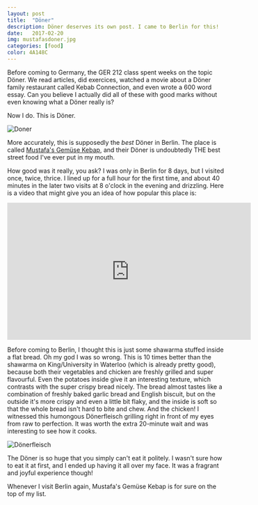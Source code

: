 ```yaml
---
layout: post
title:  "Döner"
description: Döner deserves its own post. I came to Berlin for this!
date:   2017-02-20
img: mustafasdoner.jpg
categories: [food]
color: 4A148C
---
```


Before coming to Germany, the GER 212 class spent weeks on the topic Döner. We read articles, did exercices, watched a movie about a Döner family restaurant called Kebab Connection, and even wrote a 600 word essay. Can you believe I actually did all of these with good marks without even knowing what a Döner really is?

Now I do. This is Döner.

![Doner]({{site.baseurl}}/images-hq/doner/doner.jpg)

More accurately, this is supposedly the *best* Döner in Berlin. The place is called [Mustafa's Gemüse Kebap](https://www.tripadvisor.ca/Restaurant_Review-g187323-d1341041-Reviews-Mustafa_s_Gemuese_Kebab-Berlin.html), and their Döner is undoubtedly THE best street food I've ever put in my mouth.

How good was it really, you ask? I was only in Berlin for 8 days, but I visited once, twice, thrice. I lined up for a full hour for the first time, and about 40 minutes in the later two visits at 8 o'clock in the evening and drizzling. Here is a video that might give you an idea of how popular this place is:

<iframe width="560" height="315" src="https://www.youtube.com/embed/h9QxR0XXyuI" frameborder="0" allowfullscreen></iframe>

Before coming to Berlin, I thought this is just some shawarma stuffed inside a flat bread. Oh my god I was so wrong. This is 10 times better than the shawarma on King/University in Waterloo (which is already pretty good), because both their vegetables and chicken are freshly grilled and super flavourful. Even the potatoes inside give it an interesting texture, which contrasts with the super crispy bread nicely. The bread almost tastes like a combination of freshly baked garlic bread and English biscuit, but on the outside it's more crispy and even a little bit flaky, and the inside is soft so that the whole bread isn't hard to bite and chew. And the chicken! I witnessed this humongous Dönerfleisch grilling right in front of my eyes from raw to perfection. It was worth the extra 20-minute wait and was interesting to see how it cooks.

![Dönerfleisch]({{site.baseurl}}/images-hq/doner/donerfleisch.jpg)

The Döner is so huge that you simply can't eat it politely. I wasn't sure how to eat it at first, and I ended up having it all over my face. It was a fragrant and joyful experience though!

Whenever I visit Berlin again, Mustafa's Gemüse Kebap is for sure on the top of my list.
